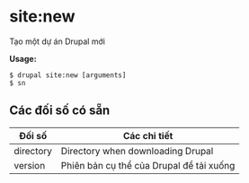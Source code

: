 # site:new
Tạo một dự án Drupal mới

**Usage:**
```
$ drupal site:new [arguments]
$ sn  
```

## Các đối số có sẵn
Đối số | Các chi tiết
---------|-------------
directory | Directory when downloading Drupal
version | Phiên bản cụ thể của Drupal để tải xuống
